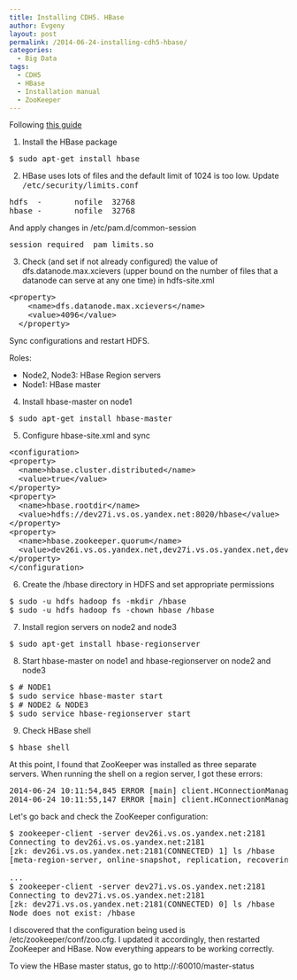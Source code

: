 ```yaml
---
title: Installing CDH5. HBase
author: Evgeny
layout: post
permalink: /2014-06-24-installing-cdh5-hbase/
categories:
  - Big Data
tags:
  - CDH5
  - HBase
  - Installation manual
  - ZooKeeper
---
```

Following [this guide][1]

1. Install the HBase package

<pre class="toolbar:2 nums:false lang:default highlight:0 decode:true pre codeblock">$ sudo apt-get install hbase</pre>

<!--more-->

2. HBase uses lots of files and the default limit of 1024 is too low. Update <samp class="ph codeph">/etc/security/limits.conf</samp>

<pre class="toolbar:1 lang:default decode:true" title="sudo vi /etc/security/limits.conf">hdfs  -       nofile  32768
hbase -       nofile  32768</pre>

And apply changes in /etc/pam.d/common-session

<pre class="toolbar:1 lang:default highlight:0 decode:true" title="sudo vi /etc/pam.d/common-session">session required  pam_limits.so</pre>

3. Check (and set if not already configured) the value of dfs.datanode.max.xcievers (upper bound on the number of files that a datanode can serve at any one time) in hdfs-site.xml

<pre class="toolbar:1 lang:default decode:true" title="sudo vi hdfs-site.xml">&lt;property&gt;
    &lt;name&gt;dfs.datanode.max.xcievers&lt;/name&gt;
    &lt;value&gt;4096&lt;/value&gt;
  &lt;/property&gt;
</pre>

Sync configurations and restart HDFS.

Roles:
- Node2, Node3: HBase Region servers
- Node1: HBase master

4. Install hbase-master on node1

<pre class="toolbar:2 nums:false lang:default highlight:0 decode:true">$ sudo apt-get install hbase-master</pre>

5. Configure hbase-site.xml and sync

<pre class="toolbar:1 lang:default decode:true" title="sudo vi /etc/hbase/conf/hbase-site.xml">&lt;configuration&gt;
&lt;property&gt;
  &lt;name&gt;hbase.cluster.distributed&lt;/name&gt;
  &lt;value&gt;true&lt;/value&gt;
&lt;/property&gt;
&lt;property&gt;
  &lt;name&gt;hbase.rootdir&lt;/name&gt;
  &lt;value&gt;hdfs://dev27i.vs.os.yandex.net:8020/hbase&lt;/value&gt;
&lt;/property&gt;
&lt;property&gt;
  &lt;name&gt;hbase.zookeeper.quorum&lt;/name&gt;
  &lt;value&gt;dev26i.vs.os.yandex.net,dev27i.vs.os.yandex.net,dev28i.vs.os.yandex.net&lt;/value&gt;
&lt;/property&gt;
&lt;/configuration&gt;</pre>

6. Create the /hbase directory in HDFS and set appropriate permissions

<pre class="toolbar:2 nums:false lang:default highlight:0 decode:true">$ sudo -u hdfs hadoop fs -mkdir /hbase
$ sudo -u hdfs hadoop fs -chown hbase /hbase</pre>

7. Install region servers on node2 and node3

<pre class="toolbar:2 nums:false lang:default highlight:0 decode:true">$ sudo apt-get install hbase-regionserver</pre>

8. Start hbase-master on node1 and hbase-regionserver on node2 and node3

<pre class="toolbar:2 nums:false lang:default highlight:0 decode:true">$ # NODE1
$ sudo service hbase-master start
$ # NODE2 & NODE3
$ sudo service hbase-regionserver start</pre>

9. Check HBase shell

<pre class="toolbar:2 nums:false lang:default highlight:0 decode:true">$ hbase shell</pre>

At this point, I found that ZooKeeper was installed as three separate servers. When running the shell on a region server, I got these errors:

<pre class="toolbar:2 nums:false lang:default highlight:0 decode:true">2014-06-24 10:11:54,845 ERROR [main] client.HConnectionManager$HConnectionImplementation: The node /hbase is not in ZooKeeper. It should have been written by the master. Check the value configured in 'zookeeper.znode.parent'. There could be a mismatch with the one configured in the master.
2014-06-24 10:11:55,147 ERROR [main] client.HConnectionManager$HConnectionImplementation: The node /hbase is not in ZooKeeper. It should have been written by the master. Check the value configured in 'zookeeper.znode.parent'. There could be a mismatch with the one configured in the master.</pre>

Let's go back and check the ZooKeeper configuration:

<pre class="toolbar:2 nums:false lang:default highlight:0 decode:true">$ zookeeper-client -server dev26i.vs.os.yandex.net:2181
Connecting to dev26i.vs.os.yandex.net:2181
[zk: dev26i.vs.os.yandex.net:2181(CONNECTED) 1] ls /hbase
[meta-region-server, online-snapshot, replication, recovering-regions, splitWAL, rs, backup-masters, region-in-transition, draining, table, running, table-lock, master, hbaseid]

...
$ zookeeper-client -server dev27i.vs.os.yandex.net:2181
Connecting to dev27i.vs.os.yandex.net:2181
[zk: dev27i.vs.os.yandex.net:2181(CONNECTED) 0] ls /hbase
Node does not exist: /hbase
</pre>

I discovered that the configuration being used is /etc/zookeeper/conf/zoo.cfg. I updated it accordingly, then restarted ZooKeeper and HBase. Now everything appears to be working correctly.

To view the HBase master status, go to http://<hbase-master>:60010/master-status

 [1]: http://www.cloudera.com/content/cloudera-content/cloudera-docs/CDH5/latest/CDH5-Installation-Guide/cdh5ig_hbase_install.html